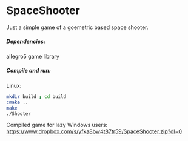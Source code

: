 # SpaceShooter

Just a simple game of a goemetric based space shooter.

##### Dependencies:
allegro5 game library

##### Compile and run:
Linux:
```bash
mkdir build ; cd build
cmake ..
make
./Shooter
```

Compiled game for lazy Windows users: <br>
https://www.dropbox.com/s/yfka8bw4t87tr59/SpaceShooter.zip?dl=0
